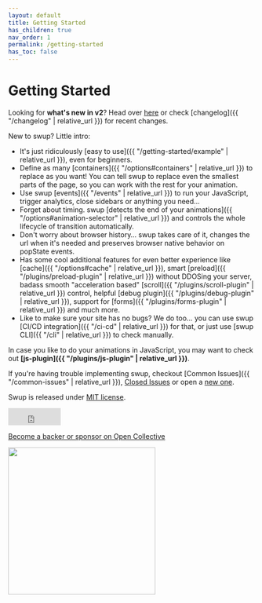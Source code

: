 ```yaml
---
layout: default
title: Getting Started
has_children: true
nav_order: 1
permalink: /getting-started
has_toc: false
---
```

# Getting Started
Looking for **what's new in v2**? Head over [here](https://medium.com/@gmarcuk/introducing-swup-v2-814e40316dee) or check [changelog]({{ "/changelog" | relative_url }}) for recent changes.

New to swup? Little intro: 
 
* It's just ridiculously [easy to use]({{ "/getting-started/example" | relative_url }}), even for beginners.
* Define as many [containers]({{ "/options#containers" | relative_url }}) to replace as you want! You can tell swup to replace even the smallest parts of the page, so you can work with the rest for your animation.
* Use swup [events]({{ "/events" | relative_url }}) to run your JavaScript, trigger analytics, close sidebars or anything you need…
* Forget about timing. swup [detects the end of your animations]({{ "/options#animation-selector" | relative_url }}) and controls the whole lifecycle of transition automatically.
* Don't worry about browser history… swup takes care of it, changes the url when it's needed and preserves browser native behavior on popState events.
* Has some cool additional features for even better experience like [cache]({{ "/options#cache" | relative_url }}), smart [preload]({{ "/plugins/preload-plugin" | relative_url }}) without DDOSing your server, badass smooth "acceleration based" [scroll]({{ "/plugins/scroll-plugin" | relative_url }}) control, helpful [debug plugin]({{ "/plugins/debug-plugin" | relative_url }}), support for [forms]({{ "/plugins/forms-plugin" | relative_url }}) and much more.
* Like to make sure your site has no bugs? We do too... you can use swup [CI/CD integration]({{ "/ci-cd" | relative_url }}) for that, or just use [swup CLI]({{ "/cli" | relative_url }}) to check manually.

In case you like to do your animations in JavaScript, you may want to check out **[js-plugin]({{ "/plugins/js-plugin" | relative_url }})**.

If you're having trouble implementing swup, checkout [Common Issues]({{ "/common-issues" | relative_url }}), [Closed Issues](https://github.com/swup/swup/issues?q=is%3Aissue+is%3Aclosed) or open a [new one](https://github.com/swup/swup/issues/new).

Swup is released under [MIT license](https://github.com/swup/swup/blob/master/LICENSE).

<p><div style="position:relative;height:35px;width:107px"><iframe src="https://github.com/sponsors/gmrchk/button" title="Sponsor gmrchk" height="35" width="107" style="border: 0;"></iframe></div></p>

[Become a backer or sponsor on Open Collective](https://opencollective.com/swup)

<a href="https://opencollective.com/swup/donate" class="no-link"><img src="https://opencollective.com/swup/donate/button@2x.png?color=blue" width="300" /></a>


